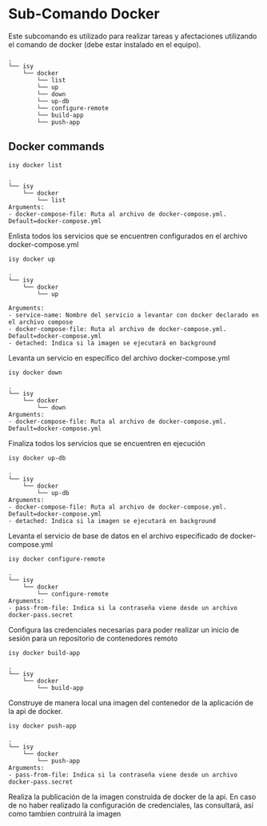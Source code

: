 # Sub-Comando Docker

Este subcomando es utilizado para realizar tareas y afectaciones utilizando el comando de docker (debe estar instalado en el equipo).

```
.
└── isy
    └── docker
        └── list
        └── up
        └── down
        └── up-db
        └── configure-remote
        └── build-app
        └── push-app
```

## Docker commands

```isy docker list```
```
.
└── isy
    └── docker
        └── list
Arguments:
- docker-compose-file: Ruta al archivo de docker-compose.yml. Default=docker-compose.yml
```
Enlista todos los servicios que se encuentren configurados en el archivo docker-compose.yml

```isy docker up```
```
.
└── isy
    └── docker
        └── up

Arguments:
- service-name: Nombre del servicio a levantar con docker declarado en el archivo compose
- docker-compose-file: Ruta al archivo de docker-compose.yml. Default=docker-compose.yml
- detached: Indica si la imagen se ejecutará en background
```
Levanta un servicio en específico del archivo docker-compose.yml

```isy docker down```
```
.
└── isy
    └── docker
        └── down
Arguments:
- docker-compose-file: Ruta al archivo de docker-compose.yml. Default=docker-compose.yml
```
Finaliza todos los servicios que se encuentren en ejecución

```isy docker up-db```
```
.
└── isy
    └── docker
        └── up-db
Arguments:
- docker-compose-file: Ruta al archivo de docker-compose.yml. Default=docker-compose.yml
- detached: Indica si la imagen se ejecutará en background
```
Levanta el servicio de base de datos en el archivo especificado de docker-compose.yml

```isy docker configure-remote```
```
.
└── isy
    └── docker
        └── configure-remote
Arguments:
- pass-from-file: Indica si la contraseña viene desde un archivo docker-pass.secret
```
Configura las credenciales necesarias para poder realizar un inicio de sesión para un repositorio de contenedores remoto

```isy docker build-app```
```
.
└── isy
    └── docker
        └── build-app
```
Construye de manera local una imagen del contenedor de la aplicación de la api de docker.

```isy docker push-app```
```
.
└── isy
    └── docker
        └── push-app
Arguments:
- pass-from-file: Indica si la contraseña viene desde un archivo docker-pass.secret
```
Realiza la publicación de la imagen construida de docker de la api. En caso de no haber realizado la configuración de credenciales, las consultará, así como tambien contruirá la imagen
